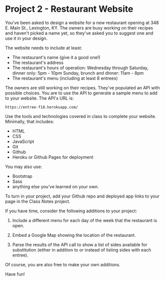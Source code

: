# Project 2 - Restaurant Website

You've been asked to design a website for a new restaurant opening at
348 E. Main St., Lexington, KY. The owners are busy working on their
recipes and haven't picked a name yet, so they've asked you to suggest
one and use it in your design.

The website needs to include at least:
- The restaurant's name (give it a good one!)
- The restaurant's address
- The restaurant's hours of operation:
	Wednesday through Saturday, dinner only: 5pm - 10pm
	Sunday, brunch and dinner: 11am - 8pm
- The restaurant's menu (including at least 8 entrees)

The owners are still working on their recipes. They've populated an
API with possible choices. You are to use the API to generate a sample
menu to add to your website. The API's URL is:

	https://entree-f18.herokuapp.com/

Use the tools and technologies covered in class to complete your website.
Minimally, that includes:
- HTML
- CSS
- JavaScript
- Git
- Github
- Heroku or Github Pages for deployment

You may also use:
- Bootstrap
- Sass
- anything else you've learned on your own.

To turn in your project, add your Github repo and deployed app links to
your page in the Class Notes project.

If you have time, consider the following additions to your project:

1. Include a different menu for each day of the week that the restaurant
is open.

2. Embed a Google Map showing the location of the restaurant.

3. Parse the results of the API call to show a list of sides available for
substitution (either in addition to or instead of listing sides with each entree).

Of course, you are also free to make your own additions.

Have fun!
